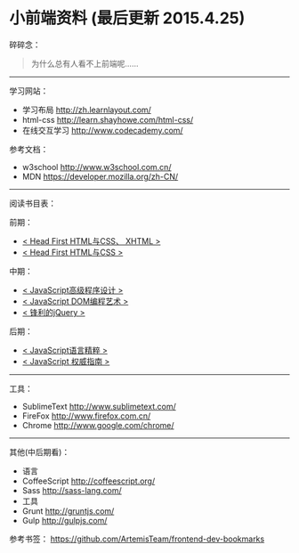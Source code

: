 小前端资料 (最后更新 2015.4.25)
==============================

碎碎念：
 >为什么总有人看不上前端呢......



-----------------------------------------
学习网站：
* 学习布局 http://zh.learnlayout.com/
* html-css http://learn.shayhowe.com/html-css/
* 在线交互学习 http://www.codecademy.com/

参考文档：
* w3school http://www.w3school.com.cn/
* MDN https://developer.mozilla.org/zh-CN/


----------------------------------------
阅读书目表：

前期：
* [< Head First HTML与CSS、 XHTML >][l1] 
* [< Head First HTML与CSS >][l2] 


中期：
* [< JavaScript高级程序设计 >][l3] 
* [< JavaScript DOM编程艺术 >][l4]
* [< 锋利的jQuery > ][l5]


后期：
* [< JavaScript语言精粹 >][l6]
* [< JavaScript 权威指南 >][l7]


-----------------------------------------
工具：

* SublimeText http://www.sublimetext.com/ 
* FireFox http://www.firefox.com.cn/
* Chrome http://www.google.com/chrome/



-----------------------------------------
其他(中后期看)：
* 语言
 * CoffeeScript http://coffeescript.org/
 * Sass http://sass-lang.com/
* 工具
 * Grunt http://gruntjs.com/
 * Gulp http://gulpjs.com/
 
参考书签： https://github.com/ArtemisTeam/frontend-dev-bookmarks

[l1]:http://book.douban.com/subject/3040870/
[l2]:http://book.douban.com/subject/25752357/
[l3]:http://book.douban.com/subject/10546125/
[l4]:http://book.douban.com/subject/6038371/
[l5]:http://book.douban.com/subject/10792216/
[l6]:http://book.douban.com/subject/3590768/
[l7]:http://book.douban.com/subject/1232061/
